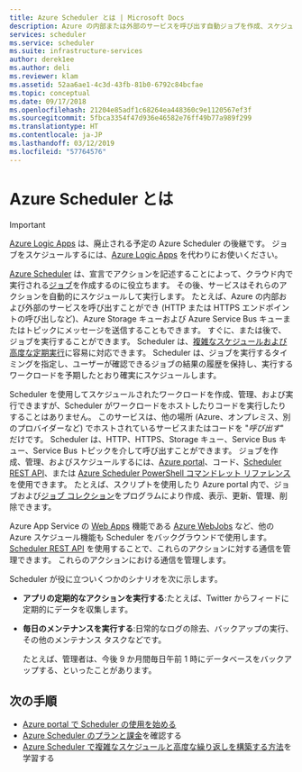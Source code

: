 ```yaml
---
title: Azure Scheduler とは | Microsoft Docs
description: Azure の内部または外部のサービスを呼び出す自動ジョブを作成、スケジュール、および実行する方法について説明します
services: scheduler
ms.service: scheduler
ms.suite: infrastructure-services
author: derek1ee
ms.author: deli
ms.reviewer: klam
ms.assetid: 52aa6ae1-4c3d-43fb-81b0-6792c84bcfae
ms.topic: conceptual
ms.date: 09/17/2018
ms.openlocfilehash: 21204e85adf1c68264ea448360c9e1120567ef3f
ms.sourcegitcommit: 5fbca3354f47d936e46582e76ff49b77a989f299
ms.translationtype: HT
ms.contentlocale: ja-JP
ms.lasthandoff: 03/12/2019
ms.locfileid: "57764576"
---
```

# <a name="what-is-azure-scheduler"></a>Azure Scheduler とは

> [!IMPORTANT]
> [Azure Logic Apps](../logic-apps/logic-apps-overview.md) は、廃止される予定の Azure Scheduler の後継です。 ジョブをスケジュールするには、[Azure Logic Apps](../scheduler/migrate-from-scheduler-to-logic-apps.md) を代わりにお使いください。 

[Azure Scheduler](https://azure.microsoft.com/services/scheduler/) は、宣言でアクションを記述することによって、クラウド内で実行される[ジョブ](../scheduler/scheduler-concepts-terms.md)を作成するのに役立ちます。 その後、サービスはそれらのアクションを自動的にスケジュールして実行します。 たとえば、Azure の内部および外部のサービスを呼び出すことができ (HTTP または HTTPS エンドポイントの呼び出しなど)、Azure Storage キューおよび Azure Service Bus キューまたはトピックにメッセージを送信することもできます。 すぐに、または後で、ジョブを実行することができます。 Scheduler は、[複雑なスケジュールおよび高度な定期実行](../scheduler/scheduler-advanced-complexity.md)に容易に対応できます。 Scheduler は、ジョブを実行するタイミングを指定し、ユーザーが確認できるジョブの結果の履歴を保持し、実行するワークロードを予期したとおり確実にスケジュールします。

Scheduler を使用してスケジュールされたワークロードを作成、管理、および実行できますが、Scheduler がワークロードをホストしたりコードを実行したりすることはありません。 このサービスは、他の場所 (Azure、オンプレミス、別のプロバイダーなど) でホストされているサービスまたはコードを "*呼び出す*" だけです。 Scheduler は、HTTP、HTTPS、Storage キュー、Service Bus キュー、Service Bus トピックを介して呼び出すことができます。 ジョブを作成、管理、およびスケジュールするには、[Azure portal](../scheduler/scheduler-get-started-portal.md)、コード、[Scheduler REST API](https://docs.microsoft.com/rest/api/scheduler/)、または [Azure Scheduler PowerShell コマンドレット リファレンス](scheduler-powershell-reference.md)を使用できます。 たとえば、スクリプトを使用したり Azure portal 内で、ジョブおよび[ジョブ コレクション](../scheduler/scheduler-concepts-terms.md)をプログラムにより作成、表示、更新、管理、削除できます。

Azure App Service の [Web Apps](https://azure.microsoft.com/services/app-service/web/) 機能である [Azure WebJobs](../app-service/webjobs-create.md) など、他の Azure スケジュール機能も Scheduler をバックグラウンドで使用します。 [Scheduler REST API](https://docs.microsoft.com/rest/api/scheduler/) を使用することで、これらのアクションに対する通信を管理できます。 これらのアクションにおける通信を管理します。

Scheduler が役に立ついくつかのシナリオを次に示します。

* **アプリの定期的なアクションを実行する**:たとえば、Twitter からフィードに定期的にデータを収集します。

* **毎日のメンテナンスを実行する**:日常的なログの除去、バックアップの実行、その他のメンテナンス タスクなどです。 

  たとえば、管理者は、今後 9 か月間毎日午前 1 時にデータベースをバックアップする、といったことがあります。

## <a name="next-steps"></a>次の手順

* [Azure portal で Scheduler の使用を始める](scheduler-get-started-portal.md)
* [Azure Scheduler のプランと課金](scheduler-plans-billing.md)を確認する
* [Azure Scheduler で複雑なスケジュールと高度な繰り返しを構築する方法](scheduler-advanced-complexity.md)を学習する